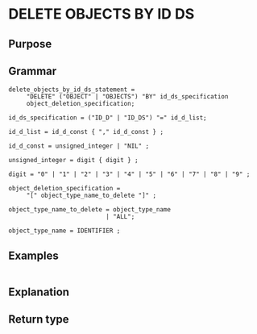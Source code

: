 # DELETE OBJECTS BY ID DS

## Purpose

## Grammar

```
delete_objects_by_id_ds_statement =
     "DELETE" ("OBJECT" | "OBJECTS") "BY" id_ds_specification
     object_deletion_specification;

id_ds_specification = ("ID_D" | "ID_DS") "=" id_d_list;

id_d_list = id_d_const { "," id_d_const } ;

id_d_const = unsigned_integer | "NIL" ;

unsigned_integer = digit { digit } ;

digit = "0" | "1" | "2" | "3" | "4" | "5" | "6" | "7" | "8" | "9" ;

object_deletion_specification = 
     "[" object_type_name_to_delete "]" ;

object_type_name_to_delete = object_type_name
                           | "ALL";

object_type_name = IDENTIFIER ;  

```

## Examples

```
```

## Explanation



## Return type



